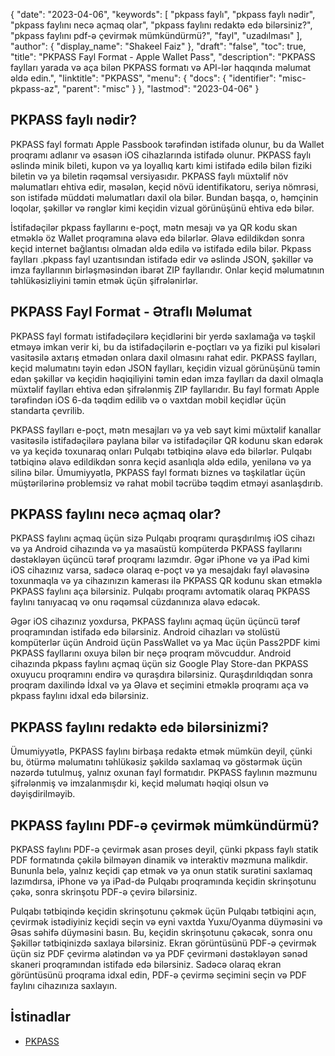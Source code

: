 {
  "date": "2023-04-06",
  "keywords": [
"pkpass faylı",
"pkpass faylı nədir",
"pkpass faylını necə açmaq olar",
"pkpass faylını redaktə edə bilərsiniz?",
"pkpass faylını pdf-ə çevirmək mümkündürmü?",
"fayl",
"uzadılması"
],
  "author": {
    "display_name": "Shakeel Faiz"
},
  "draft": "false",
  "toc": true,
  "title": "PKPASS Fayl Format - Apple Wallet Pass",
  "description": "PKPASS faylları yarada və aça bilən PKPASS formatı və API-lər haqqında məlumat əldə edin.",
  "linktitle": "PKPASS",
  "menu": {
    "docs": {
      "identifier": "misc-pkpass-az",
      "parent": "misc"
}
},
  "lastmod": "2023-04-06"
}

## PKPASS faylı nədir?

PKPASS fayl formatı Apple Passbook tərəfindən istifadə olunur, bu da Wallet proqramı adlanır və əsasən iOS cihazlarında istifadə olunur. PKPASS faylı əslində minik bileti, kupon və ya loyallıq kartı kimi istifadə edilə bilən fiziki biletin və ya biletin rəqəmsal versiyasıdır. PKPASS faylı müxtəlif növ məlumatları ehtiva edir, məsələn, keçid növü identifikatoru, seriya nömrəsi, son istifadə müddəti məlumatları daxil ola bilər. Bundan başqa, o, həmçinin loqolar, şəkillər və rənglər kimi keçidin vizual görünüşünü ehtiva edə bilər.

İstifadəçilər pkpass fayllarını e-poçt, mətn mesajı və ya QR kodu skan etməklə öz Wallet proqramına əlavə edə bilərlər. Əlavə edildikdən sonra keçid internet bağlantısı olmadan əldə edilə və istifadə edilə bilər. Pkpass faylları .pkpass fayl uzantısından istifadə edir və əslində JSON, şəkillər və imza fayllarının birləşməsindən ibarət ZIP fayllarıdır. Onlar keçid məlumatının təhlükəsizliyini təmin etmək üçün şifrələnirlər.

## PKPASS Fayl Format - Ətraflı Məlumat

PKPASS fayl formatı istifadəçilərə keçidlərini bir yerdə saxlamağa və təşkil etməyə imkan verir ki, bu da istifadəçilərin e-poçtları və ya fiziki pul kisələri vasitəsilə axtarış etmədən onlara daxil olmasını rahat edir. PKPASS faylları, keçid məlumatını təyin edən JSON faylları, keçidin vizual görünüşünü təmin edən şəkillər və keçidin həqiqiliyini təmin edən imza faylları da daxil olmaqla müxtəlif faylları ehtiva edən şifrələnmiş ZIP fayllarıdır. Bu fayl formatı Apple tərəfindən iOS 6-da təqdim edilib və o vaxtdan mobil keçidlər üçün standarta çevrilib.

PKPASS faylları e-poçt, mətn mesajları və ya veb sayt kimi müxtəlif kanallar vasitəsilə istifadəçilərə paylana bilər və istifadəçilər QR kodunu skan edərək və ya keçidə toxunaraq onları Pulqabı tətbiqinə əlavə edə bilərlər. Pulqabı tətbiqinə əlavə edildikdən sonra keçid asanlıqla əldə edilə, yenilənə və ya silinə bilər. Ümumiyyətlə, PKPASS fayl formatı biznes və təşkilatlar üçün müştərilərinə problemsiz və rahat mobil təcrübə təqdim etməyi asanlaşdırıb.

## PKPASS faylını necə açmaq olar?

PKPASS faylını açmaq üçün sizə Pulqabı proqramı quraşdırılmış iOS cihazı və ya Android cihazında və ya masaüstü kompüterdə PKPASS fayllarını dəstəkləyən üçüncü tərəf proqramı lazımdır. Əgər iPhone və ya iPad kimi iOS cihazınız varsa, sadəcə olaraq e-poçt və ya mesajdakı fayl əlavəsinə toxunmaqla və ya cihazınızın kamerası ilə PKPASS QR kodunu skan etməklə PKPASS faylını aça bilərsiniz. Pulqabı proqramı avtomatik olaraq PKPASS faylını tanıyacaq və onu rəqəmsal cüzdanınıza əlavə edəcək.

Əgər iOS cihazınız yoxdursa, PKPASS faylını açmaq üçün üçüncü tərəf proqramından istifadə edə bilərsiniz. Android cihazları və stolüstü kompüterlər üçün Android üçün PassWallet və ya Mac üçün Pass2PDF kimi PKPASS fayllarını oxuya bilən bir neçə proqram mövcuddur. Android cihazında pkpass faylını açmaq üçün siz Google Play Store-dan PKPASS oxuyucu proqramını endirə və quraşdıra bilərsiniz. Quraşdırıldıqdan sonra proqram daxilində İdxal və ya Əlavə et seçimini etməklə proqramı aça və pkpass faylını idxal edə bilərsiniz.

## PKPASS faylını redaktə edə bilərsinizmi?

Ümumiyyətlə, PKPASS faylını birbaşa redaktə etmək mümkün deyil, çünki bu, ötürmə məlumatını təhlükəsiz şəkildə saxlamaq və göstərmək üçün nəzərdə tutulmuş, yalnız oxunan fayl formatıdır. PKPASS faylının məzmunu şifrələnmiş və imzalanmışdır ki, keçid məlumatı həqiqi olsun və dəyişdirilməyib.

## PKPASS faylını PDF-ə çevirmək mümkündürmü?

PKPASS faylını PDF-ə çevirmək asan proses deyil, çünki pkpass faylı statik PDF formatında çəkilə bilməyən dinamik və interaktiv məzmuna malikdir. Bununla belə, yalnız keçidi çap etmək və ya onun statik surətini saxlamaq lazımdırsa, iPhone və ya iPad-də Pulqabı proqramında keçidin skrinşotunu çəkə, sonra skrinşotu PDF-ə çevirə bilərsiniz.

Pulqabı tətbiqində keçidin skrinşotunu çəkmək üçün Pulqabı tətbiqini açın, çevirmək istədiyiniz keçidi seçin və eyni vaxtda Yuxu/Oyanma düyməsini və Əsas səhifə düyməsini basın. Bu, keçidin skrinşotunu çəkəcək, sonra onu Şəkillər tətbiqinizdə saxlaya bilərsiniz. Ekran görüntüsünü PDF-ə çevirmək üçün siz PDF çevirmə alətindən və ya PDF çevirməni dəstəkləyən sənəd skaneri proqramından istifadə edə bilərsiniz. Sadəcə olaraq ekran görüntüsünü proqrama idxal edin, PDF-ə çevirmə seçimini seçin və PDF faylını cihazınıza saxlayın.

## İstinadlar
* [PKPASS](https://en.wikipedia.org/wiki/PKPASS)



